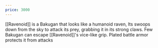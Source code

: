 ```yaml
---
price: 3000
---
```

[[Ravenoid]] is a Bakugan that looks like a humanoid raven, Its swoops down from the sky to attack its prey, grabbing it in its strong claws. Few Bakugan can escape [[Ravenoid]]'s vice-like grip. Plated battle armor protects it from attacks
